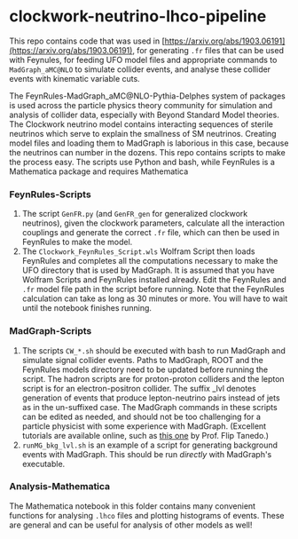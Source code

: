 # clockwork-neutrino-lhco-pipeline

This repo contains code that was used in [https://arxiv.org/abs/1903.06191](https://arxiv.org/abs/1903.06191), for generating `.fr` files that can be used with Feynules, for feeding UFO model files and appropriate commands to `MadGraph_aMC@NLO` to simulate collider events, and analyse these collider events with kinematic variable cuts.

The FeynRules-MadGraph_aMC@NLO-Pythia-Delphes system of packages is used across the particle physics theory community for simulation and analysis of collider data, especially with Beyond Standard Model theories. The Clockwork neutrino model contains interacting sequences of sterile neutrinos which serve to explain the smallness of SM neutrinos. Creating model files and loading them to MadGraph is laborious in this case, because the neutrinos can number in the dozens. This repo contains scripts to make the process easy. The scripts use Python and bash, while FeynRules is a Mathematica package and requires Mathematica

### FeynRules-Scripts

1. The script `GenFR.py` (and `GenFR_gen` for generalized clockwork neutrinos), given the clockwork parameters, calculate all the interaction couplings and generate the correct `.fr` file, which can then be used in FeynRules to make the model.
2. The `Clockwork_FeynRules_Script.wls` Wolfram Script then loads FeynRules and completes all the computations necessary to make the UFO directory that is used by MadGraph. It is assumed that you have Wolfram Scripts and FeynRules installed already. Edit the FeynRules and `.fr` model file path in the script before running. Note that the FeynRules calculation can take as long as 30 minutes or more. You will have to wait until the notebook finishes running.

### MadGraph-Scripts

1. The scripts `CW_*.sh` should be executed with bash to run MadGraph and simulate signal collider events. Paths to MadGraph, ROOT and the FeynRules models directory need to be updated before running the script. The hadron scripts are for proton-proton colliders and the lepton script is for an electron-positron collider. The suffix _lvl denotes generation of events that produce lepton-neutrino pairs instead of jets as in the un-suffixed case. The MadGraph commands in these scripts can be edited as needed, and should not be too challenging for a particle physicist with some experience with MadGraph. (Excellent tutorials are available online, such as [this one](https://www.physics.uci.edu/~tanedo/files/notes/ColliderMadgraph.pdf) by Prof. Flip Tanedo.)
2. `runMG_bkg_lvl.sh` is an example of a script for generating background events with MadGraph. This should be run *directly* with MadGraph's executable.

### Analysis-Mathematica

The Mathematica notebook in this folder contains many convenient functions for analysing `.lhco` files and plotting histograms of events. These are general and can be useful for analysis of other models as well! 


